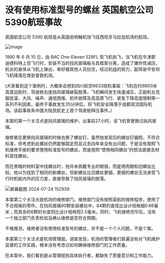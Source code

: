 # 没有使用标准型号的螺丝 英国航空公司5390航班事故

英国航空公司 5390 航班是从英国伯明翰机场飞往西班牙马拉加机场的航班。

![image](https://github.com/user-attachments/assets/508ff967-5b48-4cb5-b774-31159a0183b0)


1990 年 6 月 10 日，由 BAC One-Eleven 528FL 型飞机执飞，当飞机在牛津郡迪德科特上空飞行时，安装不当的挡风玻璃板与其框架分离，造成了爆炸性减压，机长的身体从飞机上弹出，幸好被其他人员拉住，经过机组的努力，副驾驶平安将飞机降落在南安普敦机场。

(大家看到这个案例时，大概率会想到四川航空8633班机事故：飞机在约9800米高度巡航时，驾驶舱右座挡风玻璃破裂脱落，飞机瞬间发生快速减压，正副机长克服低温、大风、噪声、通信困难、机件故障及高高原飞行、紧急下降高度限制等一系列不利因素，最终于事故发生35分钟后，将飞机安全降落于成都双流国际机场。该起事故系中国大陆民航史上首个驾驶舱释压事件。)

本案的第一个关注点是挡风玻璃的维护，出事前27小时，该飞机曾更换过挡风玻璃。

维修者在更换挡风玻璃的时候也换了螺丝钉，虽然他发现旧的螺丝钉偏短，不符合标准，但考虑到此螺丝仍然能够固定而且过去四年来没有出问题，于是没有按照飞机维修手册的要求使用标准型号的螺丝，而是按照“使用相同螺丝”的想法直接去材料室找螺丝。

而在黑暗的材料室中找螺丝时，他并未佩戴专业的眼镜，而是用肉眼和旧螺丝比较，他以为找到了相同的新螺丝，但新螺丝比旧螺丝更细，更细的螺丝无法承受飞行时机舱内外的压力差，直接导致了挡风玻璃的脱落。

![屏幕截图 2024-07-24 152939](https://github.com/user-attachments/assets/2a4d17bb-e953-413c-bd05-e0cf180e2976)


本案第二个关注点是机场的维修部门。维修部门没有按照英航的维修程序，使用了不合规格的零件。在挡风玻璃90颗安装螺丝中，84颗的直径比设计规格细0.66毫米；而其余的6颗的长度则比设计规格短2.5毫米。同时，飞机维修完毕后，没有一个独立部门负责检验及确认维修是否符合预期。

不难推测，维修者没有使用标准型号的螺丝，并不是一个个人问题，不是个案。

本案第三个关注点是机场管理层。调查发现，机场的管理者们普遍没有对飞机维护监督的工作实践，根本没有考虑过如何确保维修部门的工作质量。

在本案中，我们看到是从管理层到具体执行者，都缺失了质量意识和工作能力。
